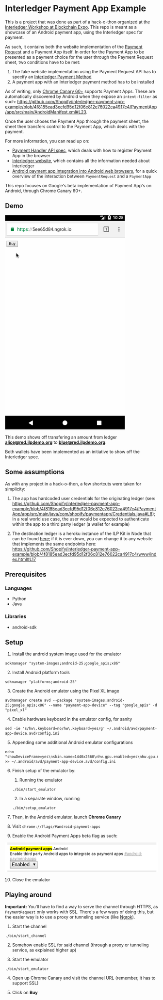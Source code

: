 # Interledger Payment App Example

This is a project that was done as part of a hack-o-thon organized at the [Interledger Workshop at Blockchain Expo](https://www.eventbrite.com/e/interledger-workshop-at-blockchain-expo-1-2-june-berlin-tickets-34221014977). This repo is meant as a showcase of an Android payment app, using the Interledger spec for payment.

As such, it contains both the website implementation of the [Payment Request](https://www.w3.org/TR/payment-request) and a Payment App itself. In order for the Payment App to be presented as a payment choice for the user through the Payment Request sheet, two conditions have to be met:

1. The fake website implementation using the Payment Request API has to specify an [Interledger Payment Method](https://w3c.github.io/webpayments/proposals/interledger-payment-method.html)
2. A payment app with an Interledger payment method has to be installed

As of writing, only [Chrome Canary 60+](https://codereview.chromium.org/2850503002) supports Payment Apps. These are automatically discovered by Android when they expose an `intent-filter` as such: https://github.com/Shopify/interledger-payment-app-example/blob/4f8185ead3ecfd95d12f06c812e76022ca4917c4/PaymentApp/app/src/main/AndroidManifest.xml#L23.

Once the user choses the Payment App through the payment sheet, the sheet then transfers control to the Payment App, which deals with the payment.

For more information, you can read up on:

- [Payment Handler API spec](https://w3c.github.io/payment-handler), which deals with how to register Payment App in the browser
- [Interledger website](https://interledger.org), which contains all the information needed about Interledger
- [Android payment app integration into Android web browsers](https://docs.google.com/document/d/1izV4uC-tiRJG3JLooqY3YRLU22tYOsLTNq0P_InPJeE/edit), for a quick overview of the interaction between `PaymentRequest` and a `PaymentApp`

This repo focuses on Google's beta implementation of Payment App's on Android, through Chrome Canary 60+.

## Demo

![Demo](docs/demo.gif)

This demo shows off transfering an amount from ledger **alice@red.ilpdemo.org** to **blue@red.ilpdemo.org**.

Both wallets have been implemented as an initiative to show off the Interledger spec.

## Some assumptions

As with any project in a hack-o-thon, a few shortcuts were taken for simplicity:

1. The app has hardcoded user credentials for the originating ledger (see: https://github.com/Shopify/interledger-payment-app-example/blob/4f8185ead3ecfd95d12f06c812e76022ca4917c4/PaymentApp/app/src/main/java/com/shopify/paymentapp/Credentials.java#L8); In a real world use case, the user would be expected to authenticate within the app to a third party ledger (a wallet for example)

2. The destination ledger is a heroku instance of the ILP Kit in Node that can be found [here](https://github.com/interledgerjs/ilp-kit); if it is ever down, you can change it to any website that implements the same endpoints here: https://github.com/Shopify/interledger-payment-app-example/blob/4f8185ead3ecfd95d12f06c812e76022ca4917c4/www/index.html#L17

## Prerequisites

### Languages

- Python
- Java

### Libraries

- android-sdk

## Setup

1. Install the android system image used for the emulator

  ```
  sdkmanager "system-images;android-25;google_apis;x86"
  ```

2. Install Android platform tools

  ```
  sdkmanager "platforms;android-25"
  ```

3. Create the Android emulator using the Pixel XL image

  ```
  avdmanager create avd --package "system-images;android-25;google_apis;x86" --name "payment-app-device" --tag "google_apis" -d "pixel_xl"
  ```

4. Enable hardware keyboard in the emulator config, for sanity

  ```
  sed -ie 's/hw\.keyboard=no/hw\.keyboard=yes/g' ~/.android/avd/payment-app-device.avd/config.ini
  ```

5. Appending some additional Android emulator configurations

  ```
  echo "showDeviceFrame=yes\nskin.name=1440x2560\nhw.gpu.enabled=yes\nhw.gpu.mode=host" >> ~/.android/avd/payment-app-device.avd/config.ini
  ```

6. Finish setup of the emulator by:

    1. Running the emulator

    ```
    ./bin/start_emulator
    ```

    2. In a separate window, running

    ```
    ./bin/setup_emulator
    ```  

7. Then, in the Android emulator, launch **Chrome Canary**

8. Visit `chrome://flags/#android-payment-apps`

9. Enable the Android Payment Apps beta flag as such:

  ![Android Payment Apps beta flag](docs/android-payment-apps-beta-flag.png)

10. Close the emulator

## Playing around

**Important:** You'll have to find a way to serve the channel through HTTPS, as `PaymentRequest` only works with SSL. There's a few ways of doing this, but the easier way is to use a proxy or tunneling service (like [Ngrok](https://ngrok.com)).

1. Start the channel

  ```
  ./bin/start_channel
  ```

2. Somehow enable SSL for said channel (through a proxy or tunneling service, as explained higher up)

3. Start the emulator

  ```
  ./bin/start_emulator
  ```

4. Open up Chrome Canary and visit the channel URL (remember, it has to support SSL)

5. Click on **Buy**
